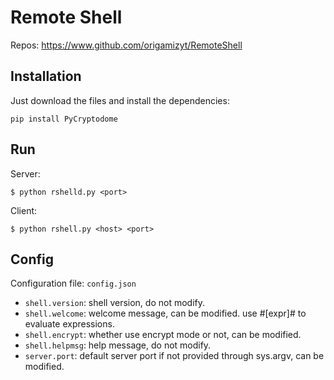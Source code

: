 # Remote Shell

Repos: https://www.github.com/origamizyt/RemoteShell

## Installation

Just download the files and install the dependencies:
```
pip install PyCryptodome
```

## Run

Server:
```
$ python rshelld.py <port>
```

Client:
```
$ python rshell.py <host> <port>
```

## Config

Configuration file: `config.json`

- `shell.version`: shell version, do not modify.
- `shell.welcome`: welcome message, can be modified.
use #\[expr\]# to evaluate expressions.
- `shell.encrypt`: whether use encrypt mode or not, can be modified.
- `shell.helpmsg`: help message, do not modify.
- `server.port`: default server port if not provided through sys.argv, can be modified.